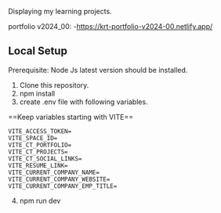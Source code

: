 Displaying my learning projects.

portfolio v2024_00: -https://krt-portfolio-v2024-00.netlify.app/

## Local Setup

Prerequisite: Node Js latest version should be installed.

1. Clone this repository.
2. npm install
3. create .env file with following variables.

==Keep variables starting with VITE==

```
VITE_ACCESS_TOKEN=
VITE_SPACE_ID=
VITE_CT_PORTFOLIO=
VITE_CT_PROJECTS=
VITE_CT_SOCIAL_LINKS=
VITE_RESUME_LINK=
VITE_CURRENT_COMPANY_NAME=
VITE_CURRENT_COMPANY_WEBSITE=
VITE_CURRENT_COMPANY_EMP_TITLE=
```

4. npm run dev
